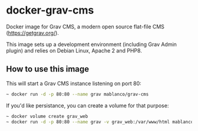 # docker-grav-cms

Docker image for Grav CMS, a modern open source flat-file CMS (<https://getgrav.org/>).

This image sets up a development environment (including Grav Admin plugin) and relies on Debian Linux, Apache 2 and PHP8.

## How to use this image

This will start a Grav CMS instance listening on port 80:

```bash
~ docker run -d -p 80:80 --name grav mablanco/grav-cms
```

If you'd like persistance, you can create a volume for that purpose:

```bash
~ docker volume create grav_web
~ docker run -d -p 80:80 --name grav -v grav_web:/var/www/html mablanco/grav-cms
```
